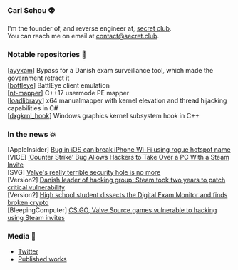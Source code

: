 ### Carl Schou 👽

I'm the founder of, and reverse engineer at, [secret club](https://secret.club).  
You can reach me on email at contact@secret.club.

### Notable repositories 🤖

[[ayyxam](https://github.com/vmcall/ayyxam)] Bypass for a Danish exam surveillance tool, which made the government retract it  
[[bottleye](https://secret.club/2020/07/06/bottleye.html)] BattlEye client emulation  
[[nt-mapper](https://github.com/vmcall/nt-mapper)] C++17 usermode PE mapper  
[[loadlibrayy](https://github.com/vmcall/loadlibrayy)] x64 manualmapper with kernel elevation and thread hijacking capabilities in C#  
[[dxgkrnl_hook](https://github.com/vmcall/dxgkrnl_hook)] Windows graphics kernel subsystem hook in C++ 

### In the news 💥
[AppleInsider] [Bug in iOS can break iPhone Wi-Fi using rogue hotspot name](https://appleinsider.com/articles/21/06/19/bug-in-ios-can-break-iphone-wi-fi-using-rogue-hotspot-name)  
[VICE] [‘Counter Strike’ Bug Allows Hackers to Take Over a PC With a Steam Invite](https://www.vice.com/en/article/dyvgej/counter-strike-bug-allows-hackers-to-take-over-a-pc-with-a-steam-invite)  
[SVG] [Valve's really terrible security hole is no more](https://www.svg.com/388097/valves-really-terrible-security-hole-is-no-more/)  
[Version2] [Danish leader of hacking group: Steam took two years to patch critical vulnerability](https://www.version2.dk/artikel/dansk-leder-hackergruppe-steam-var-to-aar-at-lukke-gabende-sikkerhedshul-halvt-1092628)  
[Version2] [High school student dissects the Digital Exam Monitor and finds broken crypto](https://www.version2.dk/artikel/gymnasieelev-piller-digitale-proevevagt-hinanden-finder-90er-kryptering-1087824)  
[BleepingComputer] [CS:GO, Valve Source games vulnerable to hacking using Steam invites](https://www.bleepingcomputer.com/news/security/cs-go-valve-source-games-vulnerable-to-hacking-using-steam-invites/)  

### Media 👻
- [Twitter](https://twitter.com/vm_call)
- [Published works](https://secret.club/author/vmcall)
